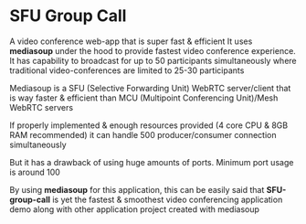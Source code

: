 # SFU Group Call
A video conference web-app that is super fast & efficient
It uses **mediasoup** under the hood to provide fastest video conference experience. It has capability to broadcast for up to 50 participants simultaneously where traditional video-conferences are limited to 25-30 participants

Mediasoup is a SFU (Selective Forwarding Unit) WebRTC server/client that is way faster & efficient than MCU (Multipoint Conferencing Unit)/Mesh WebRTC servers

If properly implemented & enough resources provided (4 core CPU & 8GB RAM recommended) it can handle 500 producer/consumer connection simultaneously

But it has a drawback of using huge amounts of ports. Minimum port usage is around 100

By using **mediasoup** for this application, this can be easily said that **SFU-group-call** is yet the fastest & smoothest video conferencing application demo along with other application project created with mediasoup 